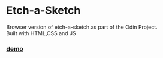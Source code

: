 # Etch-a-Sketch
Browser version of etch-a-sketch as part of the Odin Project. <br>
Built with HTML,CSS and JS <br>
### [demo](https://lafetz.github.io/etch-a-sketch/)
